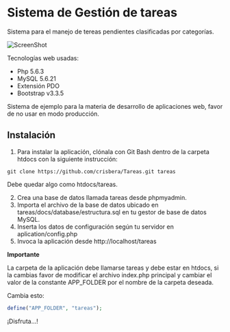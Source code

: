 # Sistema de Gestión de tareas

Sistema para el manejo de tereas pendientes clasificadas por categorías.

![ScreenShot](public/img/screenshot.jpg)

Tecnologías web usadas:
- Php 5.6.3
- MySQL 5.6.21
- Extensión PDO
- Bootstrap v3.3.5

Sistema de ejemplo para la materia de desarrollo de aplicaciones web, favor de no usar en modo producción.

## Instalación

1. Para instalar la aplicación, clónala con Git Bash dentro de la carpeta htdocs con la siguiente instrucción: 
```ShellSession
git clone https://github.com/crisbera/Tareas.git tareas

```
Debe quedar algo como htdocs/tareas.

2. Crea una base de datos llamada tareas desde phpmyadmin.
3. Importa el archivo de la base de datos ubicado en tareas/docs/database/estructura.sql en tu gestor de base de datos MySQL.
4. Inserta los datos de configuración según tu servidor en aplication/config.php
5. Invoca la aplicación desde http://localhost/tareas

**Importante**

La carpeta de la aplicación debe llamarse tareas y debe estar en htdocs, si la cambias favor de modificar el archivo index.php principal y cambiar el valor de la constante APP_FOLDER por el nombre de la carpeta deseada.

Cambia esto:
```php
define("APP_FOLDER", "tareas");
```
¡Disfruta...!